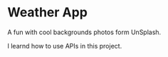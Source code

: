 # Weather App

A fun with cool backgrounds photos form UnSplash.

I learnd how to use APIs in this project.

